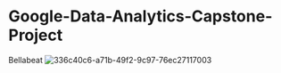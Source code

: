 # Google-Data-Analytics-Capstone-Project
Bellabeat
![336c40c6-a71b-49f2-9c97-76ec27117003](https://user-images.githubusercontent.com/99381674/167238398-98966ea4-e816-436e-8a2e-60c411e4d5cd.png)
